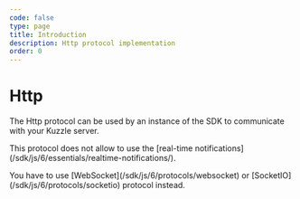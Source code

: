 ```yaml
---
code: false
type: page
title: Introduction
description: Http protocol implementation
order: 0
---
```


# Http

The Http protocol can be used by an instance of the SDK to communicate with your Kuzzle server.

<div class="alert alert-info">
  <p>
  This protocol does not allow to use the [real-time notifications](/sdk/js/6/essentials/realtime-notifications/).
  </p>
  <p>
  You have to use [WebSocket](/sdk/js/6/protocols/websocket) or [SocketIO](/sdk/js/6/protocols/socketio) protocol instead.
  </p>
</div>
